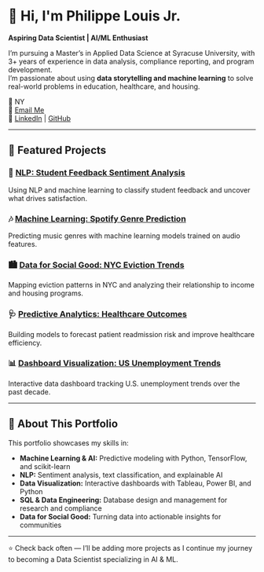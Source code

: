 # 👋 Hi, I'm Philippe Louis Jr.

**Aspiring Data Scientist | AI/ML Enthusiast**

I’m pursuing a Master’s in Applied Data Science at Syracuse University, with 3+ years of experience in data analysis, compliance reporting, and program development.  
I’m passionate about using **data storytelling and machine learning** to solve real-world problems in education, healthcare, and housing.

📍 NY  
📧 [Email Me](mailto:pjrlouis115@gmail.com)  
🔗 [LinkedIn](https://www.linkedin.com/in/plouis-chm/) | [GitHub](https://github.com/DataPhil17)

---

## 🚀 Featured Projects

### 📝 [NLP: Student Feedback Sentiment Analysis](projects/nlp.md)
Using NLP and machine learning to classify student feedback and uncover what drives satisfaction.

### 🎶 [Machine Learning: Spotify Genre Prediction](projects/ml.md)
Predicting music genres with machine learning models trained on audio features.

### 🏙️ [Data for Social Good: NYC Eviction Trends](projects/socialgood.md)
Mapping eviction patterns in NYC and analyzing their relationship to income and housing programs.

### 🩺 [Predictive Analytics: Healthcare Outcomes](projects/predictive.md)
Building models to forecast patient readmission risk and improve healthcare efficiency.

### 📊 [Dashboard Visualization: US Unemployment Trends](projects/viz.md)
Interactive data dashboard tracking U.S. unemployment trends over the past decade.

---

## 📌 About This Portfolio
This portfolio showcases my skills in:
- **Machine Learning & AI:** Predictive modeling with Python, TensorFlow, and scikit-learn  
- **NLP:** Sentiment analysis, text classification, and explainable AI  
- **Data Visualization:** Interactive dashboards with Tableau, Power BI, and Python  
- **SQL & Data Engineering:** Database design and management for research and compliance  
- **Data for Social Good:** Turning data into actionable insights for communities

---

⭐️ Check back often — I’ll be adding more projects as I continue my journey to becoming a Data Scientist specializing in AI & ML.
